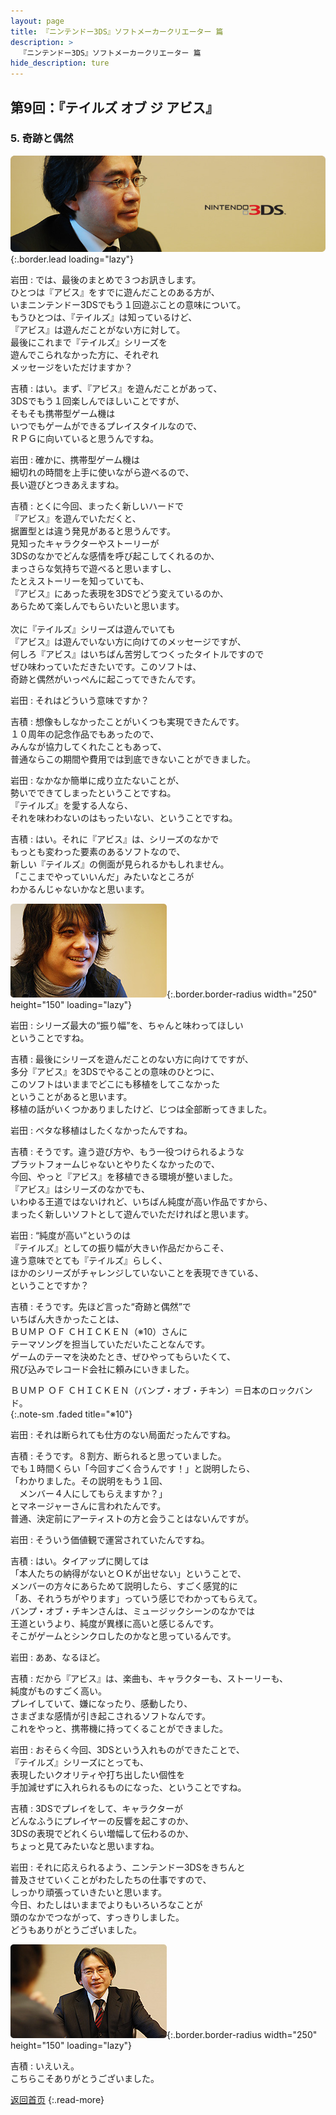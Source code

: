 ```yaml
---
layout: page
title: 『ニンテンドー3DS』ソフトメーカークリエーター 篇
description: >
  『ニンテンドー3DS』ソフトメーカークリエーター 篇
hide_description: ture
---
```


## 第9回：『テイルズ オブ ジ アビス』

### 5. 奇跡と偶然

![](/interviews/jp/3ds/creators/vol1/img/mainvisual5.jpg){:.border.lead loading="lazy"}

岩田
: では、最後のまとめで３つお訊きします。<br>ひとつは『アビス』をすでに遊んだことのある方が、<br>いまニンテンドー3DSでもう１回遊ぶことの意味について。<br>もうひとつは、『テイルズ』は知っているけど、<br>『アビス』は遊んだことがない方に対して。<br>最後にこれまで『テイルズ』シリーズを<br>遊んでこられなかった方に、それぞれ<br>メッセージをいただけますか？

吉積
: はい。まず、『アビス』を遊んだことがあって、<br>3DSでもう１回楽しんでほしいことですが、<br>そもそも携帯型ゲーム機は<br>いつでもゲームができるプレイスタイルなので、<br>ＲＰＧに向いていると思うんですね。

岩田
: 確かに、携帯型ゲーム機は<br>細切れの時間を上手に使いながら遊べるので、<br>長い遊びとつきあえますね。

吉積
: とくに今回、まったく新しいハードで<br>『アビス』を遊んでいただくと、<br>据置型とは違う発見があると思うんです。<br>見知ったキャラクターやストーリーが<br>3DSのなかでどんな感情を呼び起こしてくれるのか、<br>まっさらな気持ちで遊べると思いますし、<br>たとえストーリーを知っていても、<br>『アビス』にあった表現を3DSでどう変えているのか、<br>あらためて楽しんでもらいたいと思います。<br>&nbsp;<br>次に『テイルズ』シリーズは遊んでいても<br>『アビス』は遊んでいない方に向けてのメッセージですが、<br>何しろ『アビス』はいちばん苦労してつくったタイトルですので<br>ぜひ味わっていただきたいです。このソフトは、<br>奇跡と偶然がいっぺんに起こってできたんです。

岩田
: それはどういう意味ですか？

吉積
: 想像もしなかったことがいくつも実現できたんです。<br>１０周年の記念作品でもあったので、<br>みんなが協力してくれたこともあって、<br>普通ならこの期間や費用では到底できないことができました。

岩田
: なかなか簡単に成り立たないことが、<br>勢いでできてしまったということですね。<br>『テイルズ』を愛する人なら、<br>それを味わわないのはもったいない、ということですね。

吉積
: はい。それに『アビス』は、シリーズのなかで<br>もっとも変わった要素のあるソフトなので、<br>新しい『テイルズ』の側面が見られるかもしれません。<br>「ここまでやっていいんだ」みたいなところが<br>わかるんじゃないかなと思います。

![](/interviews/jp/3ds/creators/vol1/img/photo13.jpg){:.border.border-radius width="250" height="150" loading="lazy"}

岩田
: シリーズ最大の“振り幅”を、ちゃんと味わってほしい<br>ということですね。

吉積
: 最後にシリーズを遊んだことのない方に向けてですが、<br>多分『アビス』を3DSでやることの意味のひとつに、<br>このソフトはいままでどこにも移植をしてこなかった<br>ということがあると思います。<br>移植の話がいくつかありましたけど、じつは全部断ってきました。

岩田
: ベタな移植はしたくなかったんですね。

吉積
: そうです。違う遊び方や、もう一役つけられるような<br>プラットフォームじゃないとやりたくなかったので、<br>今回、やっと『アビス』を移植できる環境が整いました。<br>『アビス』はシリーズのなかでも、<br>いわゆる王道ではないけれど、いちばん純度が高い作品ですから、<br>まったく新しいソフトとして遊んでいただければと思います。

岩田
: “純度が高い”というのは<br>『テイルズ』としての振り幅が大きい作品だからこそ、<br>違う意味でとても『テイルズ』らしく、<br>ほかのシリーズがチャレンジしていないことを表現できている、<br>ということですか？

吉積
: そうです。先ほど言った“奇跡と偶然”で<br>いちばん大きかったことは、<br>ＢＵＭＰ ＯＦ ＣＨＩＣＫＥＮ（※10）さんに<br>テーマソングを担当していただいたことなんです。<br>ゲームのテーマを決めたとき、ぜひやってもらいたくて、<br>飛び込みでレコード会社に頼みにいきました。

ＢＵＭＰ ＯＦ ＣＨＩＣＫＥＮ（バンプ・オブ・チキン）＝日本のロックバンド。              
{:.note-sm .faded title="※10"}

岩田
: それは断られても仕方のない局面だったんですね。

吉積
: そうです。８割方、断られると思っていました。<br>でも１時間くらい「今回すごく合うんです！」と説明したら、<br>「わかりました。その説明をもう１回、<br>　メンバー４人にしてもらえますか？」<br>とマネージャーさんに言われたんです。<br>普通、決定前にアーティストの方と会うことはないんですが。

岩田
: そういう価値観で運営されていたんですね。

吉積
: はい。タイアップに関しては<br>「本人たちの納得がないとＯＫが出せない」ということで、<br>メンバーの方々にあらためて説明したら、すごく感覚的に<br>「あ、それうちがやります」っていう感じでわかってもらえて。<br>バンプ・オブ・チキンさんは、ミュージックシーンのなかでは<br>王道というより、純度が異様に高いと感じるんです。<br>そこがゲームとシンクロしたのかなと思っているんです。

岩田
: ああ、なるほど。

吉積
: だから『アビス』は、楽曲も、キャラクターも、ストーリーも、<br>純度がものすごく高い。<br>プレイしていて、嫌になったり、感動したり、<br>さまざまな感情が引き起こされるソフトなんです。<br>これをやっと、携帯機に持ってくることができました。

岩田
: おそらく今回、3DSという入れものができたことで、<br>『テイルズ』シリーズにとっても、<br>表現したいクオリティや打ち出したい個性を<br>手加減せずに入れられるものになった、ということですね。

吉積
: 3DSでプレイをして、キャラクターが<br>どんなふうにプレイヤーの反響を起こすのか、<br>3DSの表現でどれくらい増幅して伝わるのか、<br>ちょっと見てみたいなと思いますね。

岩田
: それに応えられるよう、ニンテンドー3DSをきちんと<br>普及させていくことがわたしたちの仕事ですので、<br>しっかり頑張っていきたいと思います。<br>今日、わたしはいままでよりもいろいろなことが<br>頭のなかでつながって、すっきりしました。<br>どうもありがとうございました。

![](/interviews/jp/3ds/creators/vol1/img/photo14.jpg){:.border.border-radius width="250" height="150" loading="lazy"}

吉積
: いえいえ。<br>こちらこそありがとうございました。

[返回首页](../../../../../)
{:.read-more}


